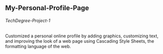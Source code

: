 ## My-Personal-Profile-Page
###### TechDegree-Project-1

Customized a personal online profile by adding graphics, customizing text, 
and improving the look of a web page using Cascading Style Sheets, 
the formatting language of the web.